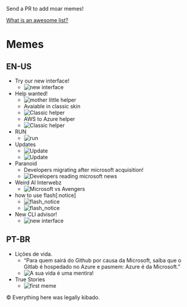 Send a PR to add moar memes!

[What is an awesome list?](https://github.com/sindresorhus/awesome/blob/master/awesome.md)
# Memes
## EN-US
- Try our new interface!
  - ![new interface](images/brand_new_interface.jpg)
- Help wanted!
  - ![mother little helper](images/octohelp.jpg)
  - Avaiable in classic skin
  - ![Classic helper](images/classic_helper.jpg)
  - AWS to Azure helper
  - ![Classic helper](images/classic_helper_aws_azure.jpeg)
- RUN
  - ![run](images/run.jpg)
- Updates
  - ![Update](images/updates.jpg)
  - ![Update](images/updates2.jpg)
- Paranoid
  - Developers migrating after microsoft acquisition!
  - ![Developers reading microsoft news](images/nice_hat_pal.jpg)
- Weird Al Interwebz
  - ![Microsoft vs Avengers](images/next_avengers.jpg)
- how to use flash[:notice]
  - ![flash_notice](images/flash_notice.jpg)
  - ![flash_notice](images/flash_notice2.jpg)
- New CLI advisor!
  - ![new interface](images/git_cli.jpg)
## PT-BR
- Lições de vida.
  - “Para quem sairá do Github por causa da Microsoft, saiba que o Gitlab é hospedado no Azure e pasmem: Azure é da Microsoft.” 
  - ![A sua vida é uma mentira!](images/snapshot.jpg)
- True Stories
  -  ![first meme](images/true_story1.jpg)


© Everything here was legally kibado.
